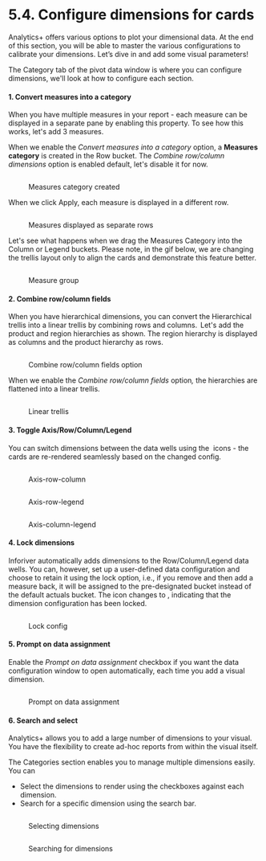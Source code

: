 # 5.4. Configure dimensions for cards

Analytics+ offers various options to plot your dimensional data. At the end of this section, you will be able to master the various configurations to calibrate your dimensions. Let’s dive in and add some visual parameters!

The Category tab of the pivot data window is where you can configure dimensions, we'll look at how to configure each section.

#### 1. Convert measures into a category

When you have multiple measures in your report - each measure can be displayed in a separate pane by enabling this property. To see how this works, let's add 3 measures.

When we enable the _Convert measures into a category_ option, a **Measures category** is created in the Row bucket. The _Combine row/column dimensions_ option is enabled default, let's disable it for now.

<figure><img src="../../.gitbook/assets/image (1460).png" alt=""><figcaption><p>Measures category created</p></figcaption></figure>

When we click Apply, each measure is displayed in a different row.

<figure><img src="../../.gitbook/assets/image (1461).png" alt=""><figcaption><p>Measures displayed as separate rows</p></figcaption></figure>

Let's see what happens when we drag the Measures Category into the Column or Legend buckets. Please note, in the gif below, we are changing the trellis layout only to align the cards and demonstrate this feature better.

<figure><img src="../../.gitbook/assets/Untitled Project (75).gif" alt=""><figcaption><p>Measure group</p></figcaption></figure>

#### 2. Combine row/column fields

When you have hierarchical dimensions, you can convert the Hierarchical trellis into a linear trellis by combining rows and columns.  Let's add the product and region hierarchies as shown. The region hierarchy is displayed as columns and the product hierarchy as rows.&#x20;

<figure><img src="../../.gitbook/assets/image (712).png" alt=""><figcaption><p>Combine row/column fields option</p></figcaption></figure>

When we enable the _Combine row/column fields_ optio&#x6E;_,_ the hierarchies are flattened into a linear trellis.

<figure><img src="../../.gitbook/assets/image (713).png" alt=""><figcaption><p>Linear trellis</p></figcaption></figure>

#### 3. Toggle Axis/Row/Column/Legend

You can switch dimensions between the data wells using the <img src="../../.gitbook/assets/image (1464).png" alt="" data-size="line"> icons - the cards are re-rendered seamlessly based on the changed config.

<div><figure><img src="../../.gitbook/assets/image (1463).png" alt=""><figcaption><p>Axis-row-column</p></figcaption></figure> <figure><img src="../../.gitbook/assets/Cards toggle 2.png" alt=""><figcaption><p>Axis-row-legend</p></figcaption></figure> <figure><img src="../../.gitbook/assets/Cards toggle 3.png" alt=""><figcaption><p>Axis-column-legend</p></figcaption></figure></div>

#### 4. Lock dimensions

Inforiver automatically adds dimensions to the Row/Column/Legend data wells. You can, however, set up a user-defined data configuration and choose to retain it using the lock option, i.e., if you remove and then add a measure back, it will be assigned to the pre-designated bucket instead of the default actuals bucket. The <img src="../../.gitbook/assets/image (1466).png" alt="" data-size="line">icon changes to <img src="../../.gitbook/assets/image (1467).png" alt="" data-size="line">, indicating that the dimension configuration has been locked.

<figure><img src="../../.gitbook/assets/image (1465).png" alt=""><figcaption><p>Lock config</p></figcaption></figure>

#### 5. Prompt on data assignment

Enable the _Prompt on data assignment_ checkbox if you want the data configuration window to open automatically, each time you add a visual dimension.&#x20;

<figure><img src="../../.gitbook/assets/image (1468).png" alt=""><figcaption><p>Prompt on data assignment</p></figcaption></figure>

#### 6. Search and select

Analytics+ allows you to add a large number of dimensions to your visual. You have the flexibility to create ad-hoc reports from within the visual itself.&#x20;

The Categories section enables you to manage multiple dimensions easily. You can

* Select the dimensions to render using the checkboxes against each dimension.
* Search for a specific dimension using the search bar.

<div><figure><img src="../../.gitbook/assets/image (592).png" alt=""><figcaption><p>Selecting dimensions</p></figcaption></figure> <figure><img src="../../.gitbook/assets/search cards.png" alt=""><figcaption><p>Searching for dimensions</p></figcaption></figure></div>
